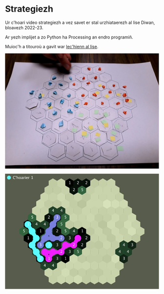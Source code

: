 # Strategiezh
Ur c'hoari video strategiezh a vez savet er stal urzhiataerezh al lise Diwan, bloavezh 2022-23.

Ar yezh implijet a zo Python ha Processing an endro programiñ.

Muioc'h a titouroù a gavit war [lec'hienn al lise](https://lisediwankaraez.bzh/fablab/ur-choari-strategiezh/).

![C'hoari paper](skeudennou/20230104_165637.jpg)

![prototip](skeudennou/20230301_19857.png)
